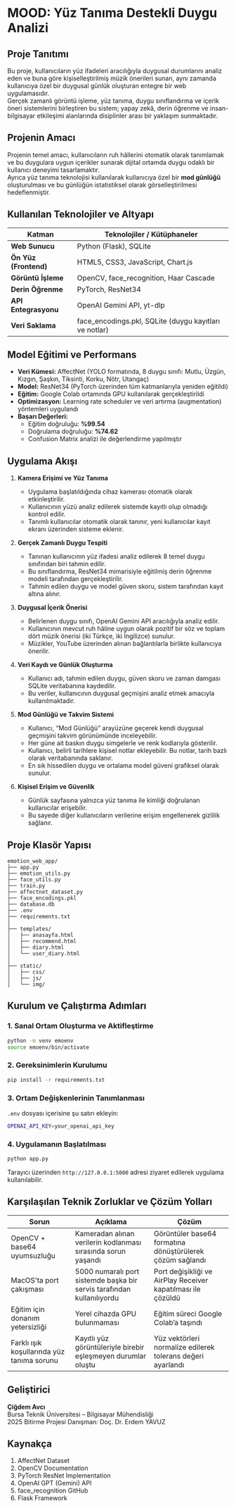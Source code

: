# MOOD: Yüz Tanıma Destekli Duygu Analizi 

##  Proje Tanıtımı

Bu proje, kullanıcıların yüz ifadeleri aracılığıyla duygusal durumlarını analiz eden ve buna göre kişiselleştirilmiş müzik önerileri sunan, aynı zamanda kullanıcıya özel bir duygusal günlük oluşturan entegre bir web uygulamasıdır.  
Gerçek zamanlı görüntü işleme, yüz tanıma, duygu sınıflandırma ve içerik öneri sistemlerini birleştiren bu sistem; yapay zekâ, derin öğrenme ve insan-bilgisayar etkileşimi alanlarında disiplinler arası bir yaklaşım sunmaktadır.

##  Projenin Amacı

Projenin temel amacı, kullanıcıların ruh hâllerini otomatik olarak tanımlamak ve bu duygulara uygun içerikler sunarak dijital ortamda duygu odaklı bir kullanıcı deneyimi tasarlamaktır.  
Ayrıca yüz tanıma teknolojisi kullanılarak kullanıcıya özel bir **mod günlüğü** oluşturulması ve bu günlüğün istatistiksel olarak görselleştirilmesi hedeflenmiştir.

##  Kullanılan Teknolojiler ve Altyapı

| Katman | Teknolojiler / Kütüphaneler |
|--------|------------------------------|
| **Web Sunucu** | Python (Flask), SQLite |
| **Ön Yüz (Frontend)** | HTML5, CSS3, JavaScript, Chart.js |
| **Görüntü İşleme** | OpenCV, face_recognition, Haar Cascade |
| **Derin Öğrenme** | PyTorch, ResNet34 |
| **API Entegrasyonu** | OpenAI Gemini API, yt-dlp |
| **Veri Saklama** | face_encodings.pkl, SQLite (duygu kayıtları ve notlar) |

##  Model Eğitimi ve Performans

- **Veri Kümesi:** AffectNet (YOLO formatında, 8 duygu sınıfı: Mutlu, Üzgün, Kızgın, Şaşkın, Tiksinti, Korku, Nötr, Utangaç)  
- **Model:** ResNet34 (PyTorch üzerinden tüm katmanlarıyla yeniden eğitildi)  
- **Eğitim:** Google Colab ortamında GPU kullanılarak gerçekleştirildi  
- **Optimizasyon:** Learning rate scheduler ve veri artırma (augmentation) yöntemleri uygulandı  
- **Başarı Değerleri:**
  - Eğitim doğruluğu: **%99.54**
  - Doğrulama doğruluğu: **%74.62**
  - Confusion Matrix analizi ile değerlendirme yapılmıştır

##  Uygulama Akışı

1. **Kamera Erişimi ve Yüz Tanıma**  
   - Uygulama başlatıldığında cihaz kamerası otomatik olarak etkinleştirilir.  
   - Kullanıcının yüzü analiz edilerek sistemde kayıtlı olup olmadığı kontrol edilir.  
   - Tanımlı kullanıcılar otomatik olarak tanınır, yeni kullanıcılar kayıt ekranı üzerinden sisteme eklenir.

2. **Gerçek Zamanlı Duygu Tespiti**  
   - Tanınan kullanıcının yüz ifadesi analiz edilerek 8 temel duygu sınıfından biri tahmin edilir.  
   - Bu sınıflandırma, ResNet34 mimarisiyle eğitilmiş derin öğrenme modeli tarafından gerçekleştirilir.  
   - Tahmin edilen duygu ve model güven skoru, sistem tarafından kayıt altına alınır.

3. **Duygusal İçerik Önerisi**  
   - Belirlenen duygu sınıfı, OpenAI Gemini API aracılığıyla analiz edilir.  
   - Kullanıcının mevcut ruh hâline uygun olarak pozitif bir söz ve toplam dört müzik önerisi (iki Türkçe, iki İngilizce) sunulur.  
   - Müzikler, YouTube üzerinden alınan bağlantılarla birlikte kullanıcıya önerilir.

4. **Veri Kaydı ve Günlük Oluşturma**  
   - Kullanıcı adı, tahmin edilen duygu, güven skoru ve zaman damgası SQLite veritabanına kaydedilir.  
   - Bu veriler, kullanıcının duygusal geçmişini analiz etmek amacıyla kullanılmaktadır.

5. **Mod Günlüğü ve Takvim Sistemi**  
   - Kullanıcı, “Mod Günlüğü” arayüzüne geçerek kendi duygusal geçmişini takvim görünümünde inceleyebilir.  
   - Her güne ait baskın duygu simgelerle ve renk kodlarıyla gösterilir.  
   - Kullanıcı, belirli tarihlere kişisel notlar ekleyebilir. Bu notlar, tarih bazlı olarak veritabanında saklanır.  
   - En sık hissedilen duygu ve ortalama model güveni grafiksel olarak sunulur.

6. **Kişisel Erişim ve Güvenlik**  
   - Günlük sayfasına yalnızca yüz tanıma ile kimliği doğrulanan kullanıcılar erişebilir.  
   - Bu sayede diğer kullanıcıların verilerine erişim engellenerek gizlilik sağlanır.

##  Proje Klasör Yapısı

```
emotion_web_app/
├── app.py
├── emotion_utils.py
├── face_utils.py
├── train.py
├── affectnet_dataset.py
├── face_encodings.pkl
├── database.db
├── .env
├── requirements.txt
│
├── templates/
│   ├── anasayfa.html
│   ├── recommend.html
│   ├── diary.html
│   └── user_diary.html
│
├── static/
│   ├── css/
│   ├── js/
│   └── img/
```

##  Kurulum ve Çalıştırma Adımları

### 1. Sanal Ortam Oluşturma ve Aktifleştirme

```bash
python -m venv emoenv
source emoenv/bin/activate
```

### 2. Gereksinimlerin Kurulumu

```bash
pip install -r requirements.txt
```

### 3. Ortam Değişkenlerinin Tanımlanması

`.env` dosyası içerisine şu satırı ekleyin:

```bash
OPENAI_API_KEY=your_openai_api_key
```

### 4. Uygulamanın Başlatılması

```bash
python app.py
```

Tarayıcı üzerinden `http://127.0.0.1:5000` adresi ziyaret edilerek uygulama kullanılabilir.

##  Karşılaşılan Teknik Zorluklar ve Çözüm Yolları

| Sorun | Açıklama | Çözüm |
|-------|----------|-------|
| OpenCV + base64 uyumsuzluğu | Kameradan alınan verilerin kodlanması sırasında sorun yaşandı | Görüntüler base64 formatına dönüştürülerek çözüm sağlandı |
| MacOS’ta port çakışması | 5000 numaralı port sistemde başka bir servis tarafından kullanılıyordu | Port değişikliği ve AirPlay Receiver kapatılması ile çözüldü |
| Eğitim için donanım yetersizliği | Yerel cihazda GPU bulunmaması | Eğitim süreci Google Colab’a taşındı |
| Farklı ışık koşullarında yüz tanıma sorunu | Kayıtlı yüz görüntüleriyle birebir eşleşmeyen durumlar oluştu | Yüz vektörleri normalize edilerek tolerans değeri ayarlandı |

##  Geliştirici

**Çiğdem Avcı**  
Bursa Teknik Üniversitesi – Bilgisayar Mühendisliği  
2025 Bitirme Projesi
Danışman: Doç. Dr. Erdem YAVUZ

##  Kaynakça

1. AffectNet Dataset  
2. OpenCV Documentation  
3. PyTorch ResNet Implementation  
4. OpenAI GPT (Gemini) API  
5. face_recognition GitHub  
6. Flask Framework
